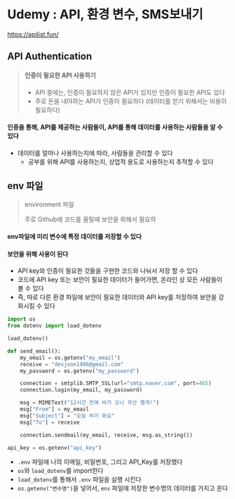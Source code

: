 # Udemy : API, 환경 변수, SMS보내기

https://apilist.fun/



## API Authentication

> #### 인증이 필요한 API 사용하기
>
> - API 중에는, 인증이 필요하지 않은 API가 있지만 인증이 필요한 API도 있다
> - 주로 돈을 내야하는 API가 인증이 필요하다 (데이터를 얻기 위해서는 비용이 필요하다)



#### 인증을 통해, API를 제공하는 사람들이, API를 통해 데이터를 사용하는 사람들을 알 수 있다

- 데이터를 얼마나 사용하는지에 따라, 사람들을 관리할 수 있다
  - 공부를 위해 API를 사용하는지, 상업적 용도로 사용하는지 추적할 수 있다



## env 파일

> environment 파일
>
> 주로 Github에 코드를 올릴때 보안을 위해서 필요하

#### env파일에 미리 변수에 특정 데이터를 저장할 수 있다



#### 보안을 위해 사용이 된다

- API key와 인증이 필요한 것들을 구현한 코드와 나눠서 저장 할 수 있다
- 코드에 API key 또는 보안이 필요한 데이터가 들어가면, 온라인 상 모든 사람들이 볼 수 있다
- 즉, 따로 다른 환경 파일에 보안이 필요한 데이터와 API key를 저장하여 보안을 강화시킬 수 있다



```python
import os
from dotenv import load_dotenv

load_dotenv()

def send_email():
    my_email = os.getenv("my_email")
    receive = "devjoon1996@gmail.com"
    my_password = os.getenv("my_password")

    connection = smtplib.SMTP_SSL(url="smtp.naver.com", port=465)
    connection.login(my_email, my_password)

    msg = MIMEText("12시간 안에 비가 오니 우산 챙겨!")
    msg["From"] = my_email
    msg["Subject"] = "오늘 비가 와요"
    msg["To"] = receive

    connection.sendmail(my_email, receive, msg.as_string())

api_key = os.getenv("api_key")
```

- `.env` 파일에 나의 이메일, 비밀번호, 그리고 API_Key를 저장했다
- `os`와 `load_dotenv`를 import한다
- `load_dotenv`를 통해서 `.env` 파일을 실행 시킨다
- `os.getenv("변수명")`을 넣어서, `env` 파일에 저장한 변수명의 데이터를 가지고 온다







